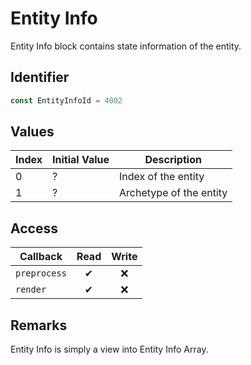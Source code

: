 # Entity Info

Entity Info block contains state information of the entity.

## Identifier

```ts
const EntityInfoId = 4002
```

## Values

| Index | Initial Value | Description             |
| ----- | ------------- | ----------------------- |
| 0     | ?             | Index of the entity     |
| 1     | ?             | Archetype of the entity |

## Access

| Callback     | Read | Write |
| ------------ | :--: | :---: |
| `preprocess` |  ✔   |  ❌   |
| `render`     |  ✔   |  ❌   |

## Remarks

Entity Info is simply a view into Entity Info Array.
